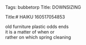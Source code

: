 Tags: bubbetorp
Title: DOWNSIZING
  
Title:# HAIKU 160517054853  
  
old furniture plastic odds ends  
it is a matter of when or  
rather on which spring cleaning  
